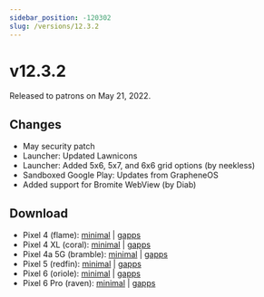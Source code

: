 ```yaml
---
sidebar_position: -120302
slug: /versions/12.3.2
---
```


# v12.3.2

Released to patrons on May 21, 2022.

## Changes

- May security patch
- Launcher: Updated Lawnicons
- Launcher: Added 5x6, 5x7, and 6x6 grid options (by neekless)
- Sandboxed Google Play: Updates from GrapheneOS
- Added support for Bromite WebView (by Diab)

## Download

- Pixel 4 (flame): [minimal](https://github.com/ProtonAOSP/android_device_google_coral/releases/download/v12.3.2/proton-aosp_flame-factory_12.3.2.zip) | [gapps](https://github.com/ProtonAOSP/android_device_google_coral/releases/download/v12.3.2/proton-aosp_flame-factory_12.3.2-gapps.zip)
- Pixel 4 XL (coral): [minimal](https://github.com/ProtonAOSP/android_device_google_coral/releases/download/v12.3.2/proton-aosp_coral-factory_12.3.2.zip) | [gapps](https://github.com/ProtonAOSP/android_device_google_coral/releases/download/v12.3.2/proton-aosp_coral-factory_12.3.2-gapps.zip)
- Pixel 4a 5G (bramble): [minimal](https://github.com/ProtonAOSP/android_device_google_redbull/releases/download/v12.3.2/proton-aosp_bramble-factory_12.3.2.zip) | [gapps](https://github.com/ProtonAOSP/android_device_google_redbull/releases/download/v12.3.2/proton-aosp_bramble-factory_12.3.2-gapps.zip)
- Pixel 5 (redfin): [minimal](https://github.com/ProtonAOSP/android_device_google_redbull/releases/download/v12.3.2/proton-aosp_redfin-factory_12.3.2.zip) | [gapps](https://github.com/ProtonAOSP/android_device_google_redbull/releases/download/v12.3.2/proton-aosp_redfin-factory_12.3.2-gapps.zip)
- Pixel 6 (oriole): [minimal](https://github.com/ProtonAOSP/android_device_google_raviole/releases/download/v12.3.2/proton-aosp_oriole-factory_12.3.2.zip) | [gapps](https://github.com/ProtonAOSP/android_device_google_raviole/releases/download/v12.3.2/proton-aosp_oriole-factory_12.3.2-gapps.zip)
- Pixel 6 Pro (raven): [minimal](https://github.com/ProtonAOSP/android_device_google_raviole/releases/download/v12.3.2/proton-aosp_raven-factory_12.3.2.zip) | [gapps](https://github.com/ProtonAOSP/android_device_google_raviole/releases/download/v12.3.2/proton-aosp_raven-factory_12.3.2-gapps.zip)
